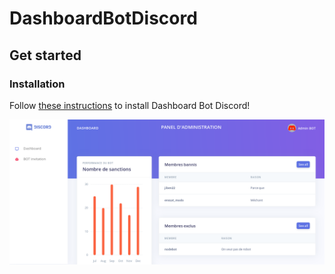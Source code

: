 # DashboardBotDiscord

## Get started 

### Installation

Follow
[these instructions](https://github.com/jiben22/DiscordJSBot/blob/master/README.md)
to install Dashboard Bot Discord!

![alt text](public/img/git/panel.png)

